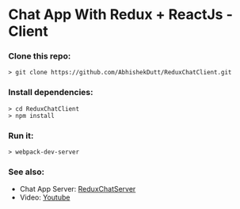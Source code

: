 # Chat App With Redux + ReactJs - Client

### Clone this repo:
```
> git clone https://github.com/AbhishekDutt/ReduxChatClient.git
```

### Install dependencies:
```
> cd ReduxChatClient
> npm install
```

### Run it:
```
> webpack-dev-server
```

### See also:
 - Chat App Server: [ReduxChatServer](https://github.com/AbhishekDutt/ReduxChatServer)
 - Video: [Youtube](https://youtu.be/PTw4XcOwHRQ)
